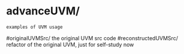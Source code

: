# advanceUVM/
	examples of UVM usage
#originalUVMSrc/
	the original UVM src code
#reconstructedUVMSrc/
	refactor of the original UVM, just for self-study now


